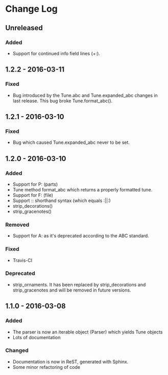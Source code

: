 # Change Log

## Unreleased

### Added

* Support for continued info field lines (+:).

## 1.2.2 - 2016-03-11

### Fixed

* Bug introduced by the Tune.abc and Tune.expanded_abc changes in last release.
  This bug broke Tune.format_abc().

## 1.2.1 - 2016-03-10

### Fixed

* Bug which caused Tune.expanded_abc never to be set.

## 1.2.0 - 2016-03-10

### Added

* Support for P: (parts)
* Tune method format_abc which returns a properly formatted tune.
* Support for F: (file)
* Support :: shorthand syntax (which equals :||:)
* strip_decorations()
* strip_gracenotes()

### Removed

* Support for A: as it's deprecated according to the ABC standard.

### Fixed

* Travis-CI

### Deprecated

* strip_ornaments. It has been replaced by strip_decorations and strip_gracenotes and will be removed in future versions.

## 1.1.0 - 2016-03-08

### Added

* The parser is now an iterable object (Parser) which yields Tune objects
* Lots of documentation

### Changed

* Documentation is now in ReST, generated with Sphinx.
* Some minor refactoring of code
